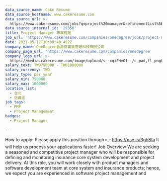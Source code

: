 ```yaml
---
data_source_name: Cake Resume
data_source_hostname: www.cakeresume.com
data_source_url: >-
  https://www.cakeresume.com/jobs?q=project%20manager&refinementList%5Blang_name%5D%5B0%5D=English&refinementList%5Bsalary_type%5D=per_year&range%5Bsalary_range%5D%5Bmin%5D=1000000&page=2
data_source_internal_id: '29350'
title: Project Manager 專案經理
job_url: 'https://www.cakeresume.com/companies/onedegree/jobs/project-manager-f0d574'
date: 2021-05-12T10:09:40.492Z
company_name: OneDegree香港商甯寶管理科技有限公司
company_page_url: 'https://www.cakeresume.com/companies/onedegree'
company_logo_url: >-
  https://media.cakeresume.com/image/upload/s--xqiEHvO1--/c_pad,fl_png8,h_200,w_200/v1578296147/zhabcskfo2ifv72dmwtx.png
salary_text: TWD750000 - TWD1000000
salary_currency: TWD
salary_type: per_year
salary_min: 750000
salary_max: 1000000
location_list:
  - 台北
  - 信義區
job_tags:
  - PMP
  - Project Management
badges:
  - Project Manager

---
```


How to apply: Please apply this position through 👉 https://pse.is/3gh8fa It will help us process your applications faster! Job Overview We are seeking a seasoned and competitive project manager who will be responsible for defining and monitoring insurance core system development and project delivery. At this role, you will work closely with product managers and software development team at core system and insurance products; hence, we expect you are experienced in software project management and